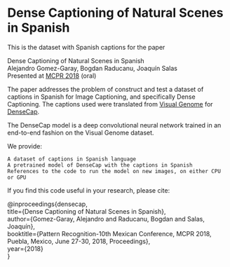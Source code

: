 # Dense Captioning of Natural Scenes in Spanish
This is the dataset with Spanish captions for the paper 

Dense Captioning of Natural Scenes in Spanish  
Alejandro Gomez-Garay, Bogdan Raducanu, Joaquín Salas  
Presented at [MCPR 2018](http://ccc.inaoep.mx/~mcpr2018/index.html) (oral)  

The paper addresses the problem of construct and test a dataset of captions in Spanish for Image Captioning, and specifically Dense Captioning. The captions used were translated from [Visual Genome](https://visualgenome.org/api/v0/api_home.html) for [DenseCap](https://github.com/jcjohnson/densecap).  

The DenseCap model is a deep convolutional neural network trained in an end-to-end fashion on the Visual Genome dataset.  

We provide:  

    A dataset of captions in Spanish language  
    A pretrained model of DenseCap with the captions in Spanish  
    References to the code to run the model on new images, on either CPU or GPU  
    
If you find this code useful in your research, please cite:  

@inproceedings{densecap,  
  title={Dense Captioning of Natural Scenes in Spanish},  
  author={Gomez-Garay, Alejandro and Raducanu, Bogdan and Salas, Joaquín},  
  booktitle={Pattern Recognition-10th Mexican Conference, MCPR 2018, Puebla, Mexico, June 27-30, 2018, Proceedings},  
  year={2018}  
}  

